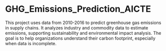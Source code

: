 # GHG_Emissions_Prediction_AICTE
This project uses data from 2010-2016 to predict greenhouse gas emissions in supply chains. It analyzes industry and commodity data to estimate emissions, supporting sustainability and environmental impact analysis. The goal is to help organizations understand their carbon footprint, especially when data is incomplete.

